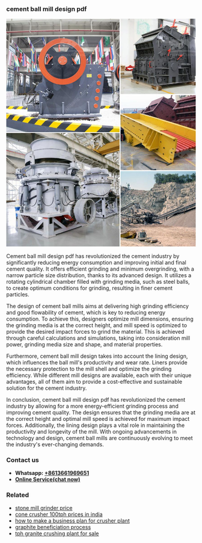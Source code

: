 <h3>cement ball mill design pdf</h3><img src='1704791309.jpg' alt=''><p>Cement ball mill design pdf has revolutionized the cement industry by significantly reducing energy consumption and improving initial and final cement quality. It offers efficient grinding and minimum overgrinding, with a narrow particle size distribution, thanks to its advanced design. It utilizes a rotating cylindrical chamber filled with grinding media, such as steel balls, to create optimum conditions for grinding, resulting in finer cement particles.</p><p>The design of cement ball mills aims at delivering high grinding efficiency and good flowability of cement, which is key to reducing energy consumption. To achieve this, designers optimize mill dimensions, ensuring the grinding media is at the correct height, and mill speed is optimized to provide the desired impact forces to grind the material. This is achieved through careful calculations and simulations, taking into consideration mill power, grinding media size and shape, and material properties.</p><p>Furthermore, cement ball mill design takes into account the lining design, which influences the ball mill's productivity and wear rate. Liners provide the necessary protection to the mill shell and optimize the grinding efficiency. While different mill designs are available, each with their unique advantages, all of them aim to provide a cost-effective and sustainable solution for the cement industry.</p><p>In conclusion, cement ball mill design pdf has revolutionized the cement industry by allowing for a more energy-efficient grinding process and improving cement quality. The design ensures that the grinding media are at the correct height and optimal mill speed is achieved for maximum impact forces. Additionally, the lining design plays a vital role in maintaining the productivity and longevity of the mill. With ongoing advancements in technology and design, cement ball mills are continuously evolving to meet the industry's ever-changing demands.</p><h3>Contact us</h3><ul><li><strong>Whatsapp:&nbsp;<a href="https://wa.me/8613661969651">+8613661969651</a></strong></li><li><a href="https://swt.shibang-china.com/?git&amp;zhl&amp;cement ball mill design pdf"><strong>Online Service(chat now)</strong></a></li></ul><h3>Related</h3><ul><li><a href='stone mill grinder price.md'>stone mill grinder price</a></li><li><a href='cone crusher 100tph prices in india.md'>cone crusher 100tph prices in india</a></li><li><a href='how to make a business plan for crusher plant.md'>how to make a business plan for crusher plant</a></li><li><a href='graphite beneficiation process.md'>graphite beneficiation process</a></li><li><a href='tph granite crushing plant for sale.md'>tph granite crushing plant for sale</a></li></ul>